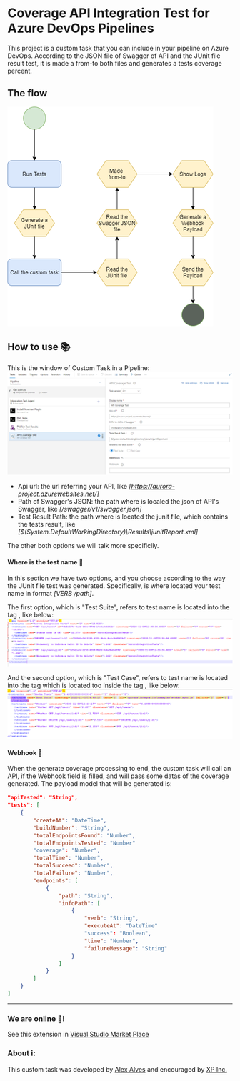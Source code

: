 # Coverage API Integration Test for Azure DevOps Pipelines

This project is a custom task that you can include in your pipeline on Azure DevOps.
According to the JSON file of Swagger of API and the JUnit file result test, it is made a from-to both files and generates a tests coverage percent.

## The flow
![Flow](https://raw.githubusercontent.com/alexalvess/api-coverage-test/master/images/flow.png)

## How to use 📚
This is the window of Custom Task in a Pipeline:
![Flow](https://raw.githubusercontent.com/alexalvess/api-coverage-test/master/images/buidpipeline.png)

- Api url: the url referring your API, like *[https://aurora-project.azurewebsites.net/]*
- Path of Swagger's JSON: the path where is localed the json of API's Swagger, like *[/swagger/v1/swagger.json]*
- Test Result Path: the path where is located the junit file, which contains the tests result, like *[$(System.DefaultWorkingDirectory)\Results\junitReport.xml]*

The other both options we will talk more specificlly.

#### Where is the test name 🤔
In this section we have two options, and you choose according to the way the JUnit file test was generated. Specifically, is where located your test name in format *[VERB /path]*.

The first option, which is "Test Suite", refers to test name is located into the tag *<testsuite>*, like below:
![Test Suite Example](https://raw.githubusercontent.com/alexalvess/api-coverage-test/master/images/testsuite.png)

And the second option, which is "Test Case", refers to test name is located into the tag *<testcase>* which is located too inside the tag *<testsuite>*, like below:
![Test Case Example](https://raw.githubusercontent.com/alexalvess/api-coverage-test/master/images/testcase.png)

#### Webhook 🤔
When the generate coverage processing to end, the custom task will call an API, if the Webhook field is filled, and will pass some datas of the coverage generated.
The payload model that will be generated is:

```json
"apiTested": "String",
"tests": [
    {
        "createAt": "DateTime",
        "buildNumber": "String",
        "totalEndpointsFound": "Number",
        "totalEndpointsTested": "Number"
        "coverage": "Number",
        "totalTime": "Number",
        "totalSucceed": "Number",
        "totalFailure": "Number",
        "endpoints": [
            {
                "path": "String",
                "infoPath": [
                    {
                        "verb": "String",
                        "executeAt": "DateTime"
                        "success": "Boolean",
                        "time": "Number",
                        "failureMessage": "String"
                    }
                ]
            }
        ]
    }
]
```
---

### We are online 🚀!
See this extension in [Visual Studio Market Place](https://marketplace.visualstudio.com/items?itemName=AlexAlves.task-702d7430-c3a9-422a-87f2-569ed16ba6be)

### About ℹ:
This custom task was developed by [Alex Alves](https://www.linkedin.com/in/alexalvess/) and encouraged by [XP Inc.](https://www.xpi.com.br/)